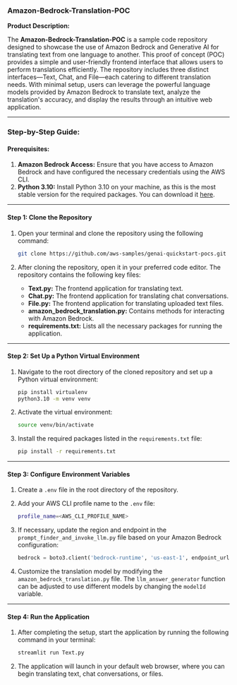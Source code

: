 ### **Amazon-Bedrock-Translation-POC**

**Product Description:**

The **Amazon-Bedrock-Translation-POC** is a sample code repository designed to showcase the use of Amazon Bedrock and Generative AI for translating text from one language to another. This proof of concept (POC) provides a simple and user-friendly frontend interface that allows users to perform translations efficiently. The repository includes three distinct interfaces—Text, Chat, and File—each catering to different translation needs. With minimal setup, users can leverage the powerful language models provided by Amazon Bedrock to translate text, analyze the translation's accuracy, and display the results through an intuitive web application.

---

### **Step-by-Step Guide:**

#### **Prerequisites:**

1. **Amazon Bedrock Access:** Ensure that you have access to Amazon Bedrock and have configured the necessary credentials using the AWS CLI.
2. **Python 3.10:** Install Python 3.10 on your machine, as this is the most stable version for the required packages. You can download it [here](https://www.python.org/downloads/release/python-3100/).

---

#### **Step 1: Clone the Repository**

1. Open your terminal and clone the repository using the following command:

   ```bash
   git clone https://github.com/aws-samples/genai-quickstart-pocs.git
   ```

2. After cloning the repository, open it in your preferred code editor. The repository contains the following key files:
   - **Text.py:** The frontend application for translating text.
   - **Chat.py:** The frontend application for translating chat conversations.
   - **File.py:** The frontend application for translating uploaded text files.
   - **amazon_bedrock_translation.py:** Contains methods for interacting with Amazon Bedrock.
   - **requirements.txt:** Lists all the necessary packages for running the application.

---

#### **Step 2: Set Up a Python Virtual Environment**

1. Navigate to the root directory of the cloned repository and set up a Python virtual environment:

   ```bash
   pip install virtualenv
   python3.10 -m venv venv
   ```

2. Activate the virtual environment:

   ```bash
   source venv/bin/activate
   ```

3. Install the required packages listed in the `requirements.txt` file:

   ```bash
   pip install -r requirements.txt
   ```

---

#### **Step 3: Configure Environment Variables**

1. Create a `.env` file in the root directory of the repository.
2. Add your AWS CLI profile name to the `.env` file:

   ```bash
   profile_name=<AWS_CLI_PROFILE_NAME>
   ```

3. If necessary, update the region and endpoint in the `prompt_finder_and_invoke_llm.py` file based on your Amazon Bedrock configuration:

   ```python
   bedrock = boto3.client('bedrock-runtime', 'us-east-1', endpoint_url='https://bedrock-runtime.us-east-1.amazonaws.com')
   ```

4. Customize the translation model by modifying the `amazon_bedrock_translation.py` file. The `llm_answer_generator` function can be adjusted to use different models by changing the `modelId` variable.

---

#### **Step 4: Run the Application**

1. After completing the setup, start the application by running the following command in your terminal:

   ```bash
   streamlit run Text.py
   ```

2. The application will launch in your default web browser, where you can begin translating text, chat conversations, or files.

